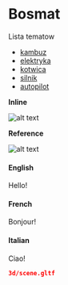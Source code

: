 # Bosmat

Lista tematow
- [kambuz](./bosmat-kambuz.md)
- [elektryka](./bosmat-elektryka.md)
- [kotwica](./bosmat-anchor.md)
- [silnik](./bosmat-vetus.md)
- [autopilot](./autopilot.md)

**Inline**

![alt text](https://picsum.photos/600/900 "Provided picsum.photos")

**Reference**

![alt text][logo]

[logo]: https://picsum.photos/600/900 "Provided by picsum.photos"

<!-- tabs:start -->

#### **English**

Hello!

#### **French**

Bonjour!

#### **Italian**

Ciao!

<!-- tabs:end -->


```gltf
3d/scene.gltf
```
